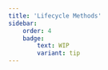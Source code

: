 ```yaml
---
title: 'Lifecycle Methods'
sidebar:
    order: 4
    badge:
        text: WIP
        variant: tip
---
```

